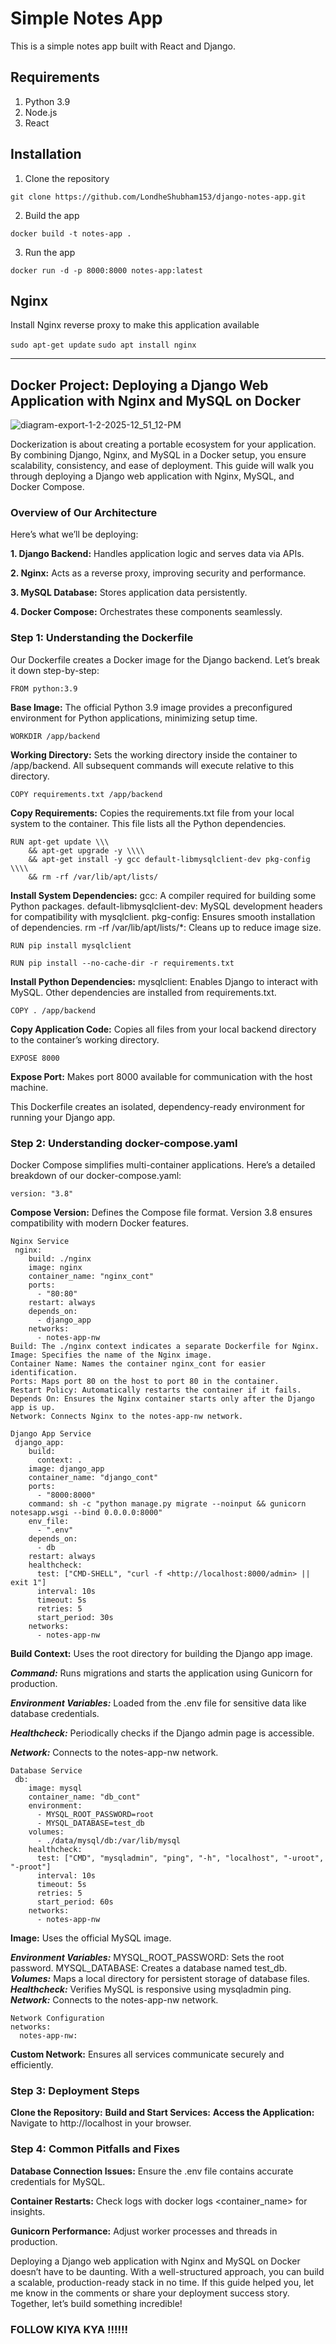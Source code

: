 # Simple Notes App
This is a simple notes app built with React and Django.

## Requirements
1. Python 3.9
2. Node.js
3. React

## Installation
1. Clone the repository
```
git clone https://github.com/LondheShubham153/django-notes-app.git
```

2. Build the app
```
docker build -t notes-app .
```

3. Run the app
```
docker run -d -p 8000:8000 notes-app:latest
```

## Nginx

Install Nginx reverse proxy to make this application available

`sudo apt-get update`
`sudo apt install nginx`

--------------------------------------------------------------------------------------
## Docker Project: Deploying a Django Web Application with Nginx and MySQL on Docker

![diagram-export-1-2-2025-12_51_12-PM](https://github.com/user-attachments/assets/6c3dcde4-6743-47af-8509-25fc6a79b84c)


Dockerization is about creating a portable ecosystem for your application. By combining Django, Nginx, and MySQL in a Docker setup, you ensure scalability,
consistency, and ease of deployment. This guide will walk you through deploying a Django web application with Nginx, MySQL, and Docker Compose.

### Overview of Our Architecture
Here’s what we’ll be deploying:

**1. Django Backend:** Handles application logic and serves data via APIs.

**2. Nginx:** Acts as a reverse proxy, improving security and performance.

**3. MySQL Database:** Stores application data persistently.

**4. Docker Compose:** Orchestrates these components seamlessly.

### Step 1: Understanding the Dockerfile
Our Dockerfile creates a Docker image for the Django backend. Let’s break it down step-by-step:

```
FROM python:3.9
```
**Base Image:** The official Python 3.9 image provides a preconfigured environment for Python applications, minimizing setup time.

```
WORKDIR /app/backend
```
**Working Directory:** Sets the working directory inside the container to /app/backend. All subsequent commands will execute relative to this directory.

```
COPY requirements.txt /app/backend
```
**Copy Requirements:** Copies the requirements.txt file from your local system to the container. This file lists all the Python dependencies.

```
RUN apt-get update \\\
    && apt-get upgrade -y \\\\
    && apt-get install -y gcc default-libmysqlclient-dev pkg-config \\\\
    && rm -rf /var/lib/apt/lists/ 
```
**Install System Dependencies:** gcc: A compiler required for building some Python packages. default-libmysqlclient-dev: MySQL development headers for compatibility with mysqlclient. pkg-config: Ensures smooth installation of dependencies. rm -rf /var/lib/apt/lists/*: Cleans up to reduce image size.

```
RUN pip install mysqlclient
```
```
RUN pip install --no-cache-dir -r requirements.txt
```
**Install Python Dependencies:** mysqlclient: Enables Django to interact with MySQL. Other dependencies are installed from requirements.txt.

```
COPY . /app/backend
```
**Copy Application Code:** Copies all files from your local backend directory to the container’s working directory.

```
EXPOSE 8000
```
**Expose Port:** Makes port 8000 available for communication with the host machine.

This Dockerfile creates an isolated, dependency-ready environment for running your Django app.

             
### Step 2: Understanding docker-compose.yaml
Docker Compose simplifies multi-container applications. Here’s a detailed breakdown of our docker-compose.yaml:

```
version: "3.8"
```

**Compose Version:** Defines the Compose file format. Version 3.8 ensures compatibility with modern Docker features.

```
Nginx Service
 nginx:
    build: ./nginx
    image: nginx
    container_name: "nginx_cont"
    ports:
      - "80:80"
    restart: always
    depends_on:
      - django_app
    networks:
      - notes-app-nw
Build: The ./nginx context indicates a separate Dockerfile for Nginx.
Image: Specifies the name of the Nginx image.
Container Name: Names the container nginx_cont for easier identification.
Ports: Maps port 80 on the host to port 80 in the container.
Restart Policy: Automatically restarts the container if it fails.
Depends On: Ensures the Nginx container starts only after the Django app is up.
Network: Connects Nginx to the notes-app-nw network.

Django App Service
 django_app:
    build:
      context: .
    image: django_app
    container_name: "django_cont"
    ports:
      - "8000:8000"
    command: sh -c "python manage.py migrate --noinput && gunicorn notesapp.wsgi --bind 0.0.0.0:8000"
    env_file:
      - ".env"
    depends_on:
      - db
    restart: always
    healthcheck:
      test: ["CMD-SHELL", "curl -f <http://localhost:8000/admin> || exit 1"]
      interval: 10s
      timeout: 5s
      retries: 5
      start_period: 30s
    networks:
      - notes-app-nw
```

**Build Context:** Uses the root directory for building the Django app image.

***Command:*** Runs migrations and starts the application using Gunicorn for production.

***Environment Variables:*** Loaded from the .env file for sensitive data like database credentials.

***Healthcheck:*** Periodically checks if the Django admin page is accessible.

***Network:*** Connects to the notes-app-nw network.

```
Database Service
 db:
    image: mysql
    container_name: "db_cont"
    environment:
      - MYSQL_ROOT_PASSWORD=root
      - MYSQL_DATABASE=test_db
    volumes:
      - ./data/mysql/db:/var/lib/mysql
    healthcheck:
      test: ["CMD", "mysqladmin", "ping", "-h", "localhost", "-uroot", "-proot"]
      interval: 10s
      timeout: 5s
      retries: 5
      start_period: 60s
    networks:
      - notes-app-nw
```

**Image:** Uses the official MySQL image.

***Environment Variables:*** MYSQL_ROOT_PASSWORD: Sets the root password. MYSQL_DATABASE: Creates a database named test_db.
***Volumes:*** Maps a local directory for persistent storage of database files.
***Healthcheck:*** Verifies MySQL is responsive using mysqladmin ping.
***Network:*** Connects to the notes-app-nw network.

```
Network Configuration
networks:
  notes-app-nw:
  ```

**Custom Network:** Ensures all services communicate securely and efficiently.


### Step 3: Deployment Steps

**Clone the Repository:**
**Build and Start Services:**
**Access the Application:** Navigate to http://localhost in your browser.


### Step 4: Common Pitfalls and Fixes

**Database Connection Issues:** Ensure the .env file contains accurate credentials for MySQL.

**Container Restarts:** Check logs with docker logs <container_name> for insights.

**Gunicorn Performance:** Adjust worker processes and threads in production.


Deploying a Django web application with Nginx and MySQL on Docker doesn’t have to be daunting. With a well-structured approach, you can build a scalable, production-ready stack in no time. If this guide helped you, let me know in the comments or share your deployment success story. Together, let’s build something incredible!



### FOLLOW KIYA KYA !!!!!! 

